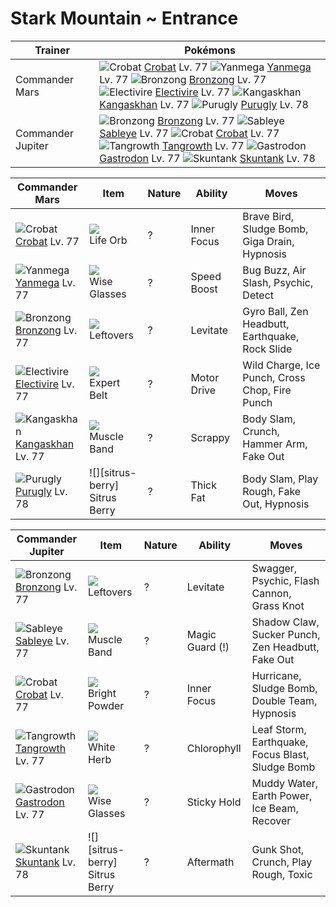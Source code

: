 # Stark Mountain ~ Entrance

Trainer           | Pokémons
---               | ---
Commander Mars    | ![][169]  [Crobat] Lv. 77  ![][469]  [Yanmega] Lv. 77  ![][437]  [Bronzong] Lv. 77 <br> ![][466]  [Electivire] Lv. 77  ![][115]  [Kangaskhan] Lv. 77  ![][432]  [Purugly] Lv. 78
Commander Jupiter | ![][437]  [Bronzong] Lv. 77  ![][302]  [Sableye] Lv. 77  ![][169]  [Crobat] Lv. 77 <br> ![][465]  [Tangrowth] Lv. 77  ![][423]  [Gastrodon] Lv. 77  ![][435]  [Skuntank] Lv. 78

Commander Mars      | Item         | Nature | Ability     | Moves
---                 | ---          | ---    | ---         | ---
![][169]<br> [Crobat] Lv. 77          | ![][life-orb]<br> Life Orb              | ?        | Inner Focus         | Brave Bird, Sludge Bomb, Giga Drain, Hypnosis
![][469]<br> [Yanmega] Lv. 77         | ![][wise-glasses]<br> Wise Glasses      | ?        | Speed Boost         | Bug Buzz, Air Slash, Psychic, Detect
![][437]<br> [Bronzong] Lv. 77        | ![][leftovers]<br> Leftovers            | ?        | Levitate            | Gyro Ball, Zen Headbutt, Earthquake, Rock Slide
![][466]<br> [Electivire] Lv. 77      | ![][expert-belt]<br> Expert Belt        | ?        | Motor Drive         | Wild Charge, Ice Punch, Cross Chop, Fire Punch
![][115]<br> [Kangaskhan] Lv. 77      | ![][muscle-band]<br> Muscle Band        | ?        | Scrappy             | Body Slam, Crunch, Hammer Arm, Fake Out
![][432]<br> [Purugly] Lv. 78         | ![][sitrus-berry]<br> Sitrus Berry      | ?        | Thick Fat           | Body Slam, Play Rough, Fake Out, Hypnosis

Commander Jupiter  | Item          | Nature | Ability         | Moves
---                | ---           | ---    | ---             | ---
![][437]<br> [Bronzong] Lv. 77        | ![][leftovers]<br> Leftovers            | ?        | Levitate            | Swagger, Psychic, Flash Cannon, Grass Knot
![][302]<br> [Sableye] Lv. 77         | ![][muscle-band]<br> Muscle Band        | ?        | Magic Guard (!)     | Shadow Claw, Sucker Punch, Zen Headbutt, Fake Out
![][169]<br> [Crobat] Lv. 77          | ![][bright-powder]<br> Bright Powder    | ?        | Inner Focus         | Hurricane, Sludge Bomb, Double Team, Hypnosis
![][465]<br> [Tangrowth] Lv. 77       | ![][white-herb]<br> White Herb          | ?        | Chlorophyll         | Leaf Storm, Earthquake, Focus Blast, Sludge Bomb
![][423]<br> [Gastrodon] Lv. 77       | ![][wise-glasses]<br> Wise Glasses      | ?        | Sticky Hold         | Muddy Water, Earth Power, Ice Beam, Recover
![][435]<br> [Skuntank] Lv. 78        | ![][sitrus-berry]<br> Sitrus Berry      | ?        | Aftermath           | Gunk Shot, Crunch, Play Rough, Toxic


[115]: https://raw.githubusercontent.com/PokeAPI/sprites/master/sprites/pokemon/115.png "Kangaskhan"
[169]: https://raw.githubusercontent.com/PokeAPI/sprites/master/sprites/pokemon/169.png "Crobat"
[302]: https://raw.githubusercontent.com/PokeAPI/sprites/master/sprites/pokemon/302.png "Sableye"
[423]: https://raw.githubusercontent.com/PokeAPI/sprites/master/sprites/pokemon/423.png "Gastrodon"
[432]: https://raw.githubusercontent.com/PokeAPI/sprites/master/sprites/pokemon/432.png "Purugly"
[435]: https://raw.githubusercontent.com/PokeAPI/sprites/master/sprites/pokemon/435.png "Skuntank"
[437]: https://raw.githubusercontent.com/PokeAPI/sprites/master/sprites/pokemon/437.png "Bronzong"
[465]: https://raw.githubusercontent.com/PokeAPI/sprites/master/sprites/pokemon/465.png "Tangrowth"
[466]: https://raw.githubusercontent.com/PokeAPI/sprites/master/sprites/pokemon/466.png "Electivire"
[469]: https://raw.githubusercontent.com/PokeAPI/sprites/master/sprites/pokemon/469.png "Yanmega"
[Kangaskhan]: /pokemon_changes/115/
[Crobat]: /pokemon_changes/169/
[Sableye]: /pokemon_changes/302/
[Gastrodon]: /pokemon_changes/423/
[Purugly]: /pokemon_changes/432/
[Skuntank]: /pokemon_changes/435/
[Bronzong]: /pokemon_changes/437/
[Tangrowth]: /pokemon_changes/465/
[Electivire]: /pokemon_changes/466/
[Yanmega]: /pokemon_changes/469/
[bright-powder]: https://raw.githubusercontent.com/PokeAPI/sprites/master/sprites/items/bright-powder.png
[expert-belt]: https://raw.githubusercontent.com/PokeAPI/sprites/master/sprites/items/expert-belt.png
[white-herb]: https://raw.githubusercontent.com/PokeAPI/sprites/master/sprites/items/white-herb.png
[wise-glasses]: https://raw.githubusercontent.com/PokeAPI/sprites/master/sprites/items/wise-glasses.png
[leftovers]: https://raw.githubusercontent.com/PokeAPI/sprites/master/sprites/items/leftovers.png
[life-orb]: https://raw.githubusercontent.com/PokeAPI/sprites/master/sprites/items/life-orb.png
[muscle-band]: https://raw.githubusercontent.com/PokeAPI/sprites/master/sprites/items/muscle-band.png
